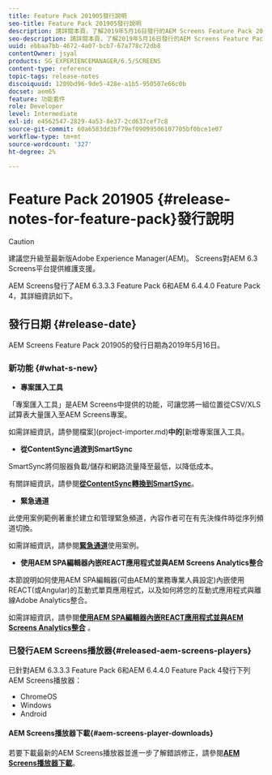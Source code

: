 ```yaml
---
title: Feature Pack 201905發行說明
seo-title: Feature Pack 201905發行說明
description: 請詳閱本頁，了解2019年5月16日發行的AEM Screens Feature Pack 201905的相關資訊。
seo-description: 請詳閱本頁，了解2019年5月16日發行的AEM Screens Feature Pack 201905的相關資訊。
uuid: ebbaa7bb-4672-4a07-bcb7-67a778c72db8
contentOwner: jsyal
products: SG_EXPERIENCEMANAGER/6.5/SCREENS
content-type: reference
topic-tags: release-notes
discoiquuid: 1209bd96-9de5-428e-a1b5-950507e66c0b
docset: aem65
feature: 功能套件
role: Developer
level: Intermediate
exl-id: e4562547-2829-4a53-8e37-2cd637cef7c8
source-git-commit: 60a6583dd3bf79ef09099506107705bf0bce1e07
workflow-type: tm+mt
source-wordcount: '327'
ht-degree: 2%

---
```


# Feature Pack 201905 {#release-notes-for-feature-pack}發行說明

>[!CAUTION]
>
>建議您升級至最新版Adobe Experience Manager(AEM)。 Screens對AEM 6.3 Screens平台提供維護支援。

AEM Screens發行了AEM 6.3.3.3 Feature Pack 6和AEM 6.4.4.0 Feature Pack 4，其詳細資訊如下。

## 發行日期 {#release-date}

AEM Screens Feature Pack 201905的發行日期為2019年5月16日。

### 新功能 {#what-s-new}

* **專案匯入工具**

「專案匯入工具」是AEM Screens中提供的功能，可讓您將一組位置從CSV/XLS試算表大量匯入至AEM Screens專案。

如需詳細資訊，請參閱檔案&#x200B;](project-importer.md)**中的**[&#x200B;新增專案匯入工具。

* **從ContentSync過渡到SmartSync**

SmartSync將伺服器負載/儲存和網路流量降至最低，以降低成本。

有關詳細資訊，請參閱&#x200B;**[從ContentSync轉換到SmartSync](smartsync.md)**。

* **緊急通道**

此使用案例範例著重於建立和管理緊急頻道，內容作者可在有先決條件時從序列頻道切換。

如需詳細資訊，請參閱&#x200B;**[緊急通道](emergency-channel.md)**&#x200B;使用案例。

* **使用AEM SPA編輯器內嵌REACT應用程式並與AEM Screens Analytics整合**

本節說明如何使用AEM SPA編輯器(可由AEM的業務專業人員設定)內嵌使用REACT(或Angular)的互動式單頁應用程式，以及如何將您的互動式應用程式與離線Adobe Analytics整合。

如需詳細資訊，請參閱&#x200B;**[使用AEM SPA編輯器內嵌REACT應用程式並與AEM Screens Analytics整合](embedding-react-app.md)** 。

### 已發行AEM Screens播放器{#released-aem-screens-players}

已針對AEM 6.3.3.3 Feature Pack 6和AEM 6.4.4.0 Feature Pack 4發行下列AEM Screens播放器：

* ChromeOS
* Windows
* Android

#### AEM Screens播放器下載{#aem-screens-player-downloads}

若要下載最新的AEM Screens播放器並進一步了解錯誤修正，請參閱&#x200B;**[AEM Screens播放器下載](https://download.macromedia.com/screens/)**。
